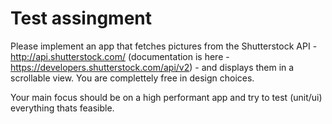 # Test assingment
Please implement an app that fetches pictures from the Shutterstock API - http://api.shutterstock.com/ (documentation is here - https://developers.shutterstock.com/api/v2) - and displays them in a scrollable view.
You are complettely free in design choices.

Your main focus should be on a high performant app and try to test (unit/ui) everything thats feasible.

